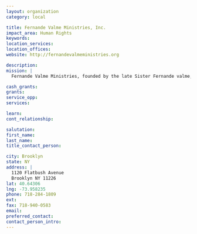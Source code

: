 ```yaml
---
layout: organization
category: local

title: Fernande Valme Ministries, Inc.
impact_area: Human Rights
keywords: 
location_services: 
location_offices: 
website: http://fernandevalmeministries.org

description: 
mission: |
  Fernande Valme Ministries, founded by the late Sister Fernande valme, has for mission to educate, serve the less fortunate and propagate the principles of Christian brotherhood through inclusion. Initiated in 1973, Fernande Valme Ministries began serving the Haitian population helping them meet their basic needs and face the challenges of an immigrant life.  It quickly evolved to serve all population in the Flatbush area in Brooklyn when it opens its door at 1120 Flatbush Ave.

cash_grants: 
grants: 
service_opp: 
services: 

learn: 
cont_relationship: 

salutation: 
first_name: 
last_name: 
title_contact_person: 

city: Brooklyn
state: NY
address: |
  1120 Flatbush Avenue    
  Brooklyn NY 11226
lat: 40.64306
lng: -73.958235
phone: 718-284-1809
ext: 
fax: 718-940-0583
email: 
preferred_contact: 
contact_person_intro: 
---
```

